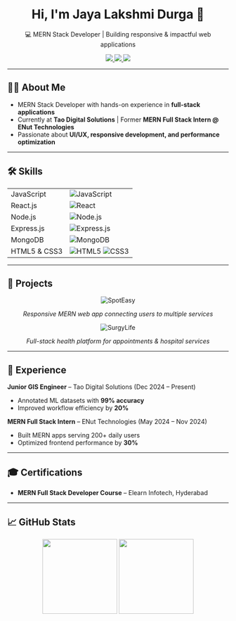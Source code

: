 <div align="center">
  <h1>Hi, I'm Jaya Lakshmi Durga 👋</h1>
  <p>💻 MERN Stack Developer | Building responsive & impactful web applications</p>

  <a href="mailto:kodeboinajayalakshmidurga@gmail.com">
    <img src="https://img.shields.io/badge/Gmail-red?style=for-the-badge&logo=gmail&logoColor=white" />
  </a>
  <a href="https://www.linkedin.com/in/jaya-lakshmi-durga-kodeboina-91587317a/">
    <img src="https://img.shields.io/badge/LinkedIn-blue?style=for-the-badge&logo=linkedin&logoColor=white" />
  </a>
  <a href="https://github.com/lakshmi-321">
    <img src="https://img.shields.io/badge/GitHub-black?style=for-the-badge&logo=github&logoColor=white" />
  </a>
</div>

---

## 👩‍💻 About Me
- MERN Stack Developer with hands-on experience in **full-stack applications**  
- Currently at **Tao Digital Solutions** | Former **MERN Full Stack Intern @ ENut Technologies**  
- Passionate about **UI/UX, responsive development, and performance optimization**  

---

## 🛠 Skills

<table>
<tr>
<td>JavaScript</td>
<td>
<img src="https://progress-bar.dev/90/?color=yellow&suffix=%25" alt="JavaScript">
</td>
</tr>
<tr>
<td>React.js</td>
<td>
<img src="https://progress-bar.dev/85/?color=61DAFB&suffix=%25" alt="React">
</td>
</tr>
<tr>
<td>Node.js</td>
<td>
<img src="https://progress-bar.dev/80/?color=3C873A&suffix=%25" alt="Node.js">
</td>
</tr>
<tr>
<td>Express.js</td>
<td>
<img src="https://progress-bar.dev/80/?color=000000&suffix=%25" alt="Express.js">
</td>
</tr>
<tr>
<td>MongoDB</td>
<td>
<img src="https://progress-bar.dev/75/?color=4EA94B&suffix=%25" alt="MongoDB">
</td>
</tr>
<tr>
<td>HTML5 & CSS3</td>
<td>
<img src="https://progress-bar.dev/90/?color=E34F26&suffix=%25" alt="HTML5">
<img src="https://progress-bar.dev/85/?color=1572B6&suffix=%25" alt="CSS3">
</td>
</tr>
</table>

---

## 🚀 Projects

<div align="center">

<a href="https://spoteasy.netlify.app" target="_blank" style="text-decoration:none;">
<img src="https://img.shields.io/badge/SpotEasy-MERN_App-blue?style=for-the-badge&logo=react" alt="SpotEasy">
</a>

<p><i>Responsive MERN web app connecting users to multiple services</i></p>

<a href="https://www.surgylife.com" target="_blank" style="text-decoration:none;">
<img src="https://img.shields.io/badge/SurgyLife-HealthTech-green?style=for-the-badge&logo=node.js" alt="SurgyLife">
</a>

<p><i>Full-stack health platform for appointments & hospital services</i></p>

</div>

---

## 💼 Experience

**Junior GIS Engineer** – Tao Digital Solutions (Dec 2024 – Present)  
- Annotated ML datasets with **99% accuracy**  
- Improved workflow efficiency by **20%**  

**MERN Full Stack Intern** – ENut Technologies (May 2024 – Nov 2024)  
- Built MERN apps serving 200+ daily users  
- Optimized frontend performance by **30%**  

---

## 🎓 Certifications
- **MERN Full Stack Developer Course** – Elearn Infotech, Hyderabad  

---

## 📈 GitHub Stats

<div align="center">
  <img height="170px" src="https://github-readme-stats.vercel.app/api?username=lakshmi-321&show_icons=true&theme=github_dark" />
  <img height="170px" src="https://github-readme-stats.vercel.app/api/top-langs/?username=lakshmi-321&layout=compact&theme=github_dark" />
</div>
